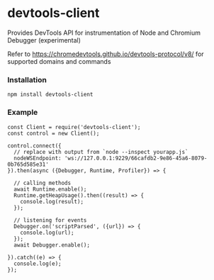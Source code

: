 # devtools-client
Provides DevTools API for instrumentation of Node and Chromium Debugger (experimental)

Refer to https://chromedevtools.github.io/devtools-protocol/v8/ for supported domains and commands


### Installation

`npm install devtools-client`

### Example

```
const Client = require('devtools-client');
const control = new Client(); 

control.connect({
  // replace with output from `node --inspect yourapp.js` 
  nodeWSEndpoint: 'ws://127.0.0.1:9229/66cafdb2-9e86-45a6-8079-0b765d585e31' 
}).then(async ({Debugger, Runtime, Profiler}) => {  

  // calling methods
  await Runtime.enable();
  Runtime.getHeapUsage().then((result) => {
    console.log(result);
  });
  
  // listening for events
  Debugger.on('scriptParsed', ({url}) => {
  	console.log(url);
  });
  await Debugger.enable();  
  
}).catch((e) => {
  console.log(e);
});
